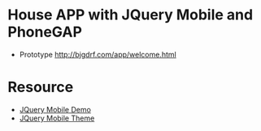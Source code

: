 # House APP with JQuery Mobile and PhoneGAP
* Prototype http://bjgdrf.com/app/welcome.html


# Resource
* [JQuery Mobile Demo](http://demos.jquerymobile.com/1.4.5/)
* [JQuery Mobile Theme](http://www.gajotres.net/top-10-best-looking-free-jquery-mobile-themes/)

